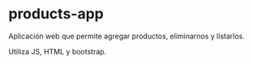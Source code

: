 # products-app
Aplicación web que permite agregar productos, eliminarnos y listarlos.

Utiliza JS, HTML y bootstrap.
